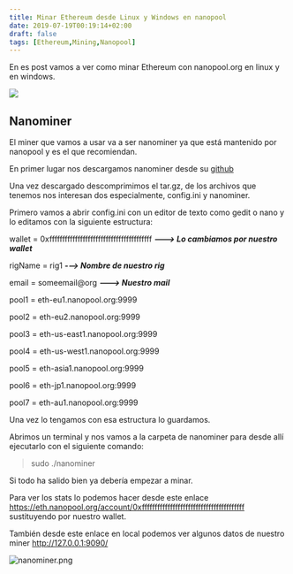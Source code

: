 ```yaml
---
title: Minar Ethereum desde Linux y Windows en nanopool
date: 2019-07-19T00:19:14+02:00
draft: false
tags: [Ethereum,Mining,Nanopool]
---
```


En es post vamos a ver como minar Ethereum con nanopool.org en linux y en windows.

![](https://www.theblockcrypto.com/wp-content/uploads/2019/07/20190711_eth-dex-analysis-1200x675.jpg)

## Nanominer

El miner que vamos a usar va a ser nanominer ya que está mantenido por nanopool y es el que recomiendan.

En primer lugar nos descargamos nanominer desde su [github](https://github.com/nanopool/nanominer/releases)

Una vez descargado descomprimimos el tar.gz, de los archivos que tenemos nos interesan dos especialmente, config.ini y nanominer.

Primero vamos a abrir config.ini con un editor de texto como gedit o nano y lo editamos con la siguiente estructura:

wallet = 0xffffffffffffffffffffffffffffffffffffffff **_---> Lo cambiamos por nuestro wallet_**

rigName = rig1 **-_--> Nombre de nuestro rig_**

email = someemail@org **_---> Nuestro mail_**

pool1 = eth-eu1.nanopool.org:9999

pool2 = eth-eu2.nanopool.org:9999

pool3 = eth-us-east1.nanopool.org:9999

pool4 = eth-us-west1.nanopool.org:9999

pool5 = eth-asia1.nanopool.org:9999

pool6 = eth-jp1.nanopool.org:9999

pool7 = eth-au1.nanopool.org:9999

Una vez lo tengamos con esa estructura lo guardamos.

Abrimos un terminal y nos vamos a la carpeta de nanominer para desde allí ejecutarlo con el siguiente comando:

> sudo ./nanominer

Si todo ha salido bien ya debería empezar a minar.

Para ver los stats lo podemos hacer desde este enlace https://eth.nanopool.org/account/0xffffffffffffffffffffffffffffffffffffffff sustituyendo por nuestro wallet.

También desde este enlace en local podemos ver algunos datos de nuestro miner http://127.0.0.1:9090/

![nanominer.png](https://github.com/Crstian19/crstian19.github.io/blob/master/_posts/nanominer.png?raw=true)
